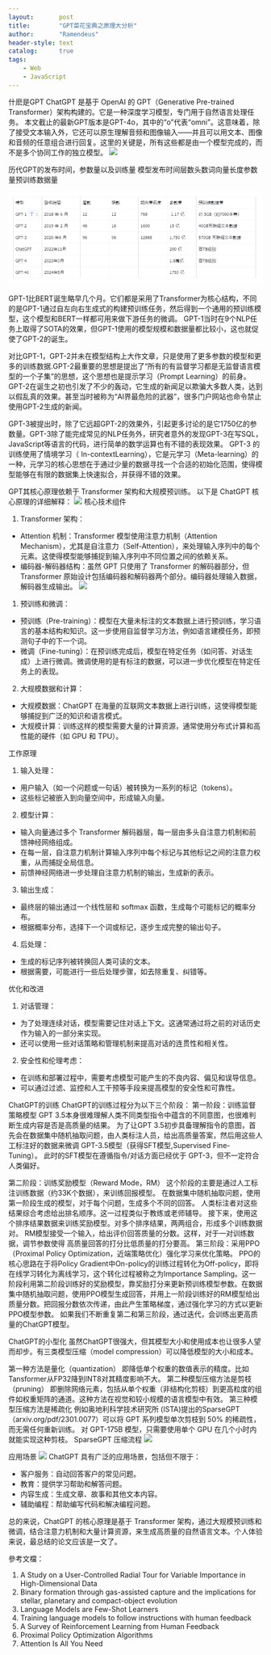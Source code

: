 ```yaml
---
layout:       post
title:        "GPT菜花宝典之原理大分析"
author:       "Ramendeus"
header-style: text
catalog:      true
tags:
    - Web
    - JavaScript
---
```




什麽是GPT
ChatGPT 是基于 OpenAI 的 GPT（Generative Pre-trained Transformer）架构构建的。它是一种深度学习模型，专门用于自然语言处理任务。
本文截止的最新GPT版本是GPT-4o，其中的“o”代表“omni”。这意味着，除了接受文本输入外，它还可以原生理解音频和图像输入——并且可以用文本、图像和音频的任意组合进行回复。这里的关键是，所有这些都是由一个模型完成的，而不是多个协同工作的独立模型。
![](/img/20241231-A-1.png)

历代GPT的发布时间，参数量以及训练量
模型发布时间层数头数词向量长度参数量预训练数据量

![](/img/20241231-A-2.png)

GPT-1比BERT诞生略早几个月。它们都是采用了Transformer为核心结构，不同的是GPT-1通过自左向右生成式的构建预训练任务，然后得到一个通用的预训练模型，这个模型和BERT一样都可用来做下游任务的微调。
GPT-1当时在9个NLP任务上取得了SOTA的效果，但GPT-1使用的模型规模和数据量都比较小，这也就促使了GPT-2的诞生。

对比GPT-1，GPT-2并未在模型结构上大作文章，只是使用了更多参数的模型和更多的训练数据.GPT-2最重要的思想是提出了“所有的有监督学习都是无监督语言模型的一个子集”的思想，这个思想也是提示学习（Prompt Learning）的前身。GPT-2在诞生之初也引发了不少的轰动，它生成的新闻足以欺骗大多数人类，达到以假乱真的效果。甚至当时被称为“AI界最危险的武器”，很多门户网站也命令禁止使用GPT-2生成的新闻。

GPT-3被提出时，除了它远超GPT-2的效果外，引起更多讨论的是它1750亿的参数量。GPT-3除了能完成常见的NLP任务外，研究者意外的发现GPT-3在写SQL，JavaScript等语言的代码，进行简单的数学运算也有不错的表现效果。
GPT-3 的训练使用了情境学习（ In-contextLearning），它是元学习（Meta-learning）的一种，元学习的核心思想在于通过少量的数据寻找一个合适的初始化范围，使得模型能够在有限的数据集上快速拟合，并获得不错的效果。

GPT其核心原理依赖于 Transformer 架构和大规模预训练。
以下是 ChatGPT 核心原理的详细解释：
![](/img/20241231-A-3.png)
核心技术组件

1. Transformer 架构：
  - Attention 机制：Transformer 模型使用注意力机制（Attention Mechanism），尤其是自注意力（Self-Attention），来处理输入序列中的每个元素。这使得模型能够捕捉到输入序列中不同位置之间的依赖关系。
  - 编码器-解码器结构：虽然 GPT 只使用了 Transformer 的解码器部分，但 Transformer 原始设计包括编码器和解码器两个部分。编码器处理输入数据，解码器生成输出。
![](/img/20241231-A-4.png)

1. 预训练和微调：
  - 预训练（Pre-training）：模型在大量未标注的文本数据上进行预训练，学习语言的基本结构和知识。这一步使用自监督学习方法，例如语言建模任务，即预测句子中的下一个词。
  - 微调（Fine-tuning）：在预训练完成后，模型在特定任务（如问答、对话生成）上进行微调。微调使用的是有标注的数据，可以进一步优化模型在特定任务上的表现。

2. 大规模数据和计算：
  - 大规模数据：ChatGPT 在海量的互联网文本数据上进行训练，这使得模型能够捕捉到广泛的知识和语言模式。
  - 大规模计算：训练这样的模型需要大量的计算资源，通常使用分布式计算和高性能的硬件（如 GPU 和 TPU）。

工作原理

1. 输入处理：
  - 用户输入（如一个问题或一句话）被转换为一系列的标记（tokens）。
  - 这些标记被嵌入到向量空间中，形成输入向量。

2. 模型计算：
  - 输入向量通过多个 Transformer 解码器层，每一层由多头自注意力机制和前馈神经网络组成。
  - 在每一层，自注意力机制计算输入序列中每个标记与其他标记之间的注意力权重，从而捕捉全局信息。
  - 前馈神经网络进一步处理自注意力机制的输出，生成新的表示。

3. 输出生成：
  - 最终层的输出通过一个线性层和 softmax 函数，生成每个可能标记的概率分布。
  - 根据概率分布，选择下一个词或标记，逐步生成完整的输出句子。

4. 后处理：
  - 生成的标记序列被转换回人类可读的文本。
  - 根据需要，可能进行一些后处理步骤，如去除重复、纠错等。

优化和改进

1. 对话管理：
  - 为了处理连续对话，模型需要记住对话上下文。这通常通过将之前的对话历史作为输入的一部分来实现。
  - 还可以使用一些对话策略和管理机制来提高对话的连贯性和相关性。

2. 安全性和伦理考虑：
  - 在训练和部署过程中，需要考虑模型可能产生的不良内容、偏见和误导信息。
  - 可以通过过滤、监控和人工干预等手段来提高模型的安全性和可靠性。


ChatGPT的训练
ChatGPT的训练过程分为以下三个阶段：
第一阶段：训练监督策略模型
GPT 3.5本身很难理解人类不同类型指令中蕴含的不同意图，也很难判断生成内容是否是高质量的结果。
为了让GPT 3.5初步具备理解指令的意图，首先会在数据集中随机抽取问题，由人类标注人员，给出高质量答案，然后用这些人工标注好的数据来微调 GPT-3.5模型（获得SFT模型,Supervised Fine-Tuning）。
此时的SFT模型在遵循指令/对话方面已经优于 GPT-3，但不一定符合人类偏好。

第二阶段：训练奖励模型（Reward Mode，RM）
这个阶段的主要是通过人工标注训练数据（约33K个数据），来训练回报模型。
在数据集中随机抽取问题，使用第一阶段生成的模型，对于每个问题，生成多个不同的回答。
人类标注者对这些结果综合考虑给出排名顺序。这一过程类似于教练或老师辅导。
接下来，使用这个排序结果数据来训练奖励模型。对多个排序结果，两两组合，形成多个训练数据对。
RM模型接受一个输入，给出评价回答质量的分数。这样，对于一对训练数据，调节参数使得
高质量回答的打分比低质量的打分要高。
第三阶段：采用PPO（Proximal Policy Optimization，近端策略优化）强化学习来优化策略。
PPO的核心思路在于将Policy Gradient中On-policy的训练过程转化为Off-policy，即将在线学习转化为离线学习，这个转化过程被称之为Importance Sampling。这一阶段利用第二阶段训练好的奖励模型，靠奖励打分来更新预训练模型参数。在数据集中随机抽取问题，使用PPO模型生成回答，并用上一阶段训练好的RM模型给出质量分数。把回报分数依次传递，由此产生策略梯度，通过强化学习的方式以更新PPO模型参数。
如果我们不断重复第二和第三阶段，通过迭代，会训练出更高质量的ChatGPT模型。

ChatGPT的小型化
虽然ChatGPT很强大，但其模型大小和使用成本也让很多人望而却步。有三类模型压缩（model compression）可以降低模型的大小和成本。

第一种方法是量化（quantization）
即降低单个权重的数值表示的精度。比如Tansformer从FP32降到INT8对其精度影响不大。
第二种模型压缩方法是剪枝（pruning）
即删除网络元素，包括从单个权重（非结构化剪枝）到更高粒度的组件如权重矩阵的通道。这种方法在视觉和较小规模的语言模型中有效。
第三种模型压缩方法是稀疏化
例如奥地利科学技术研究所 (ISTA)提出的SparseGPT
（arxiv.org/pdf/2301.0077）可以将 GPT 系列模型单次剪枝到 50% 的稀疏性，而无需任何重新训练。
对 GPT-175B 模型，只需要使用单个 GPU 在几个小时内就能实现这种剪枝。
SparseGPT 压缩流程
![](/img/20241231-A-5.png)


应用场景
![](/img/20241231-A-6.png)
ChatGPT 具有广泛的应用场景，包括但不限于：
- 客户服务：自动回答客户的常见问题。
- 教育：提供学习帮助和解答问题。
- 内容生成：生成文章、故事和其他文本内容。
- 辅助编程：帮助编写代码和解决编程问题。

总的来说，ChatGPT 的核心原理是基于 Transformer 架构，通过大规模预训练和微调，结合注意力机制和大量计算资源，来生成高质量的自然语言文本。个人体验来说，最总结的论文应该是<Attention Is All You Need>一文了。


參考文檔：
1. A Study on a User-Controlled Radial Tour for Variable Importance in High-Dimensional Data
2. Binary formation through gas-assisted capture and the implications for stellar, planetary and compact-object evolution
3. Language Models are Few-Shot Learners
4. Training language models to follow instructions with human feedback
5. A Survey of Reinforcement Learning from Human Feedback
6. Proximal Policy Optimization Algorithms
7. Attention Is All You Need